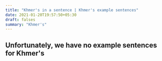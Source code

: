 ```yaml
---
title: "Khmer's in a sentence | Khmer's example sentences"
date: 2021-01-20T19:57:50+05:30
draft: falses
summary: "Khmer's"
---
```

## Unfortunately, we have no example sentences for Khmer's                 
